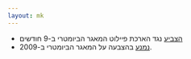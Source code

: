 ```yaml
---
layout: mk
---
```

* <i class="fa fa-bank"></i> [הצביע](http://www.knesset.gov.il/vote/heb/Vote_Res_Map.asp?vote_id_t=22096) נגד הארכת פיילוט המאגר הביומטרי ב-9 חודשים
* <i class="fa fa-bank"></i> [נמנע](https://oknesset.org/vote/652/) בהצבעה על המאגר הביומטרי ב-2009.

